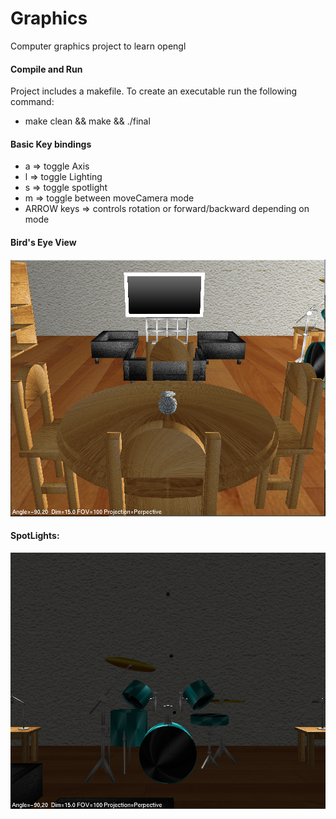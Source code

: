 Graphics
========
Computer graphics project to learn opengl

#### Compile and Run
Project includes a makefile. To create an executable run the following command:
- make clean && make && ./final

#### Basic Key bindings

- a => toggle Axis
- l => toggle Lighting
- s => toggle spotlight
- m => toggle between moveCamera mode
- ARROW keys => controls rotation or forward/backward depending on mode

#### Bird's Eye View
![img1](https://github.com/gpoisoned/graphics/blob/master/img1.png)


#### SpotLights:
![img2](https://github.com/gpoisoned/graphics/blob/master/img2.png)
